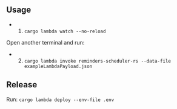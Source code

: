## Usage ##

 - 1. `cargo lambda watch --no-reload`

 Open another terminal and run:

 - 2. `cargo lambda invoke reminders-scheduler-rs --data-file exampleLambdaPayload.json`

## Release ##

Run: 
`cargo lambda deploy --env-file .env`

